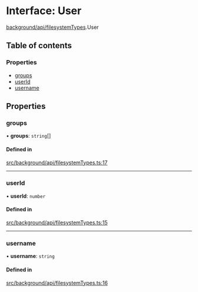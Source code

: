 # Interface: User

[background/api/filesystemTypes](../wiki/background.api.filesystemTypes).User

## Table of contents

### Properties

- [groups](../wiki/background.api.filesystemTypes.User#groups)
- [userId](../wiki/background.api.filesystemTypes.User#userid)
- [username](../wiki/background.api.filesystemTypes.User#username)

## Properties

### groups

• **groups**: `string`[]

#### Defined in

[src/background/api/filesystemTypes.ts:17](https://github.com/ExperimentsByFileFighter/WebApp-PoC-technical-Documentation/blob/5171d3e/src/background/api/filesystemTypes.ts#L17)

___

### userId

• **userId**: `number`

#### Defined in

[src/background/api/filesystemTypes.ts:15](https://github.com/ExperimentsByFileFighter/WebApp-PoC-technical-Documentation/blob/5171d3e/src/background/api/filesystemTypes.ts#L15)

___

### username

• **username**: `string`

#### Defined in

[src/background/api/filesystemTypes.ts:16](https://github.com/ExperimentsByFileFighter/WebApp-PoC-technical-Documentation/blob/5171d3e/src/background/api/filesystemTypes.ts#L16)
